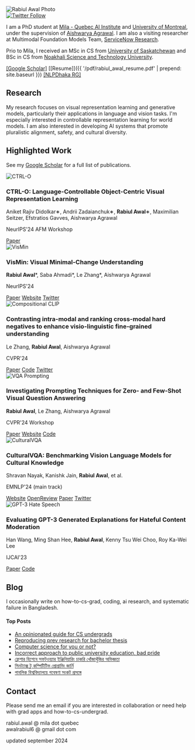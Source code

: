 <div class="profile">
  <img src="{{ '/img/rabiul+profic.jpg' | prepend: site.baseurl }}" alt="Rabiul Awal Photo">
</div>

<div class="social-badge">
  <a href="https://twitter.com/_rabiulawal">
    <img src="https://img.shields.io/twitter/follow/_rabiulawal?style=social" alt="Twitter Follow">
  </a>
</div>


I am a PhD student at [Mila - Quebec AI Institute](https://mila.quebec/en/) and [University of Montreal](https://www.umontreal.ca/en/), under the supervision of [Aishwarya Agrawal](https://www.iro.umontreal.ca/~agrawal/). I am also a visiting researcher at Multimodal Foundation Models Team, [ServiceNow Research](https://www.servicenow.com/research/people.html).

Prio to Mila, I received an MSc in CS from [University of Saskatchewan](https://www.cs.usask.ca/) and BSc in CS from [Noakhali Science and Technology University](https://nstu.edu.bd/).

[[Google Scholar]](https://scholar.google.ca/citations?user=oOcLfUMAAAAJ&hl=en)   [[Resume]]({{ '/pdf/rabiul_awal_resume.pdf' | prepend: site.baseurl }}) [[NLPDhaka RG]](http://nlpdhaka.com/)


## Research
My research focuses on visual representation learning and generative models, particularly their applications in language and vision tasks. I'm especially interested in controllable representation learning for world models. I am also interested in developing AI systems that promote pluralistic alignment, safety, and cultural diversity.

## Highlighted Work
See my [Google Scholar](https://scholar.google.ca/citations?user=oOcLfUMAAAAJ&hl=en) for a full list of publications.
<div class="publication-list">

  <div class="publication-item">
    <img src="{{ site.baseurl }}/img/papers/ctrlo_thumb_24.png" alt="CTRL-O" class="publication-image">
    <div class="publication-details">
      <h3 class="publication-title">CTRL-O: Language-Controllable Object-Centric Visual Representation Learning</h3>
      <p class="publication-authors">Aniket Rajiv Didolkar∗, Andrii Zadaianchuk∗, <strong>Rabiul Awal</strong>∗, Maximilian Seitzer, Efstratios Gavves, Aishwarya Agrawal</p>
      <p class="publication-venue">NeurIPS'24 AFM Workshop</p>
      <div class="publication-links">
        <a href="https://openreview.net/pdf?id=BE2u2KF4Tb">Paper</a>
      </div>
    </div>
  </div>

  <div class="publication-item">
    <img src="{{ site.baseurl }}/img/papers/vismin_thumb_24.png" alt="VisMin" class="publication-image">
    <div class="publication-details">
      <h3 class="publication-title">VisMin: Visual Minimal-Change Understanding</h3>
      <p class="publication-authors"><strong>Rabiul Awal</strong>*,  Saba Ahmadi*, Le Zhang*, Aishwarya Agrawal</p>
      <p class="publication-venue">NeurIPS'24</p>
      <div class="publication-links">
        <a href="https://arxiv.org/pdf/2407.16772">Paper</a>
        <a href="https://vismin.net/">Website</a>
        <a href="https://x.com/_rabiulawal/status/1816546284549112220">Twitter</a>
      </div>
    </div>
  </div>

  <div class="publication-item">
    <img src="{{ site.baseurl }}/img/papers/ceclip_thumb_23.png" alt="Compositional CLIP" class="publication-image">
    <div class="publication-details">
      <h3 class="publication-title">Contrasting intra-modal and ranking cross-modal hard negatives to enhance visio-linguistic fine-grained understanding</h3>
      <p class="publication-authors">Le Zhang, <strong>Rabiul Awal</strong>, Aishwarya Agrawal</p>
      <p class="publication-venue">CVPR'24</p>
      <div class="publication-links">
        <a href="https://arxiv.org/abs/2306.08832">Paper</a>
        <a href="https://github.com/lezhang7/Enhance-FineGrained">Code</a>
        <a href="https://x.com/Le_Zhang7/status/1670813884368973826">Twitter</a>
      </div>
    </div>
  </div>

  <div class="publication-item">
    <img src="{{ site.baseurl }}/img/papers/cvpr24_workshop.png" alt="VQA Prompting" class="publication-image">
    <div class="publication-details">
      <h3 class="publication-title">Investigating Prompting Techniques for Zero- and Few-Shot Visual Question Answering</h3>
      <p class="publication-authors"><strong>Rabiul Awal</strong>, Le Zhang, Aishwarya Agrawal</p>
      <p class="publication-venue">CVPR'24 Workshop</p>
      <div class="publication-links">
        <a href="https://arxiv.org/abs/2306.09996">Paper</a>
        <a href="https://rabiul.me/vqazero/">Website</a>
        <a href="https://github.com/rabiulcste/vqazero">Code</a>
      </div>
    </div>
  </div>
</div>


<div class="publication-list">
  <div class="publication-item">
    <img src="{{ site.baseurl }}/img/papers/culturalvqa_thumb_24.png" alt="CulturalVQA" class="publication-image">
    <div class="publication-details">
      <h3 class="publication-title">CulturalVQA: Benchmarking Vision Language Models for Cultural Knowledge</h3>
      <p class="publication-authors">Shravan Nayak, Kanishk Jain, <strong>Rabiul Awal</strong>, et al.</p>
      <p class="publication-venue">EMNLP'24 (main track)</p>
      <div class="publication-links">
        <a href="https://culturalvqa.org">Website</a>
        <a href="https://openreview.net/forum?id=Qw5KhoZOtA#discussion">OpenReview</a>
        <a href="https://arxiv.org/pdf/2306.09996">Paper</a>
        <a href="https://x.com/PShravannayak/status/1814327038972440657">Twitter</a>
      </div>
    </div>
  </div>

  <div class="publication-item">
    <img src="{{ site.baseurl }}/img/papers/gpt3hatemoderate_thumb_23.png" alt="GPT-3 Hate Speech" class="publication-image">
    <div class="publication-details">
      <h3 class="publication-title">Evaluating GPT-3 Generated Explanations for Hateful Content Moderation</h3>
      <p class="publication-authors">Han Wang, Ming Shan Hee, <strong>Rabiul Awal</strong>, Kenny Tsu Wei Choo, Roy Ka-Wei Lee</p>
      <p class="publication-venue">IJCAI'23</p>
      <div class="publication-links">
        <a href="https://arxiv.org/abs/2305.17680">Paper</a>
        <a href="https://github.com/Social-AI-Studio/GPT3-HateEval">Code</a>
      </div>
    </div>
  </div>

</div>

## Blog
I occasionally write on how-to-cs-grad, coding, ai research, and systematic failure in Bangladesh.

<div class="popular-posts bg-light-gray p-24">
<h4> Top Posts </h4>
    <ul>
        <li> <a href="https://rabiul.me/cs/2022/10/23/an-opinionated-guide-for-cs-undergrads/">An opinionated guide for CS undergrads</a> </li>
        <li> <a href="https://rabiul.me/cs/2020/07/01/reproducing-sota-works-as-a-pathway-to-get-into-research-and-preparation-for-a-bachelor-thesis/">Reproducing prev research for bachelor thesis</a> </li>
        <li> <a href="https://rabiul.me/cs/2017/11/08/computer-science-for-you-or-not-words-for-nstuan/">Computer science for you or not?</a> </li>
        <li> <a href="https://rabiul.me/cs/2017/11/10/pride-and-prejudice-public-university-of-bangladesh/">Incorrect approach to public university education, bad pride</a> </li>
        <li> <a href="https://rabiul.me/cs/2019/01/30/software-engineering-job-hacking-as-a-fresh-graduate-nstu/">ফ্রেশার হিশেবে সফটওয়্যার ইঞ্জিনিয়ারিং চাকরি খোঁজাখুঁজির অভিজ্ঞতা</a> </li>
        <li> <a href="https://rabiul.me/computation/2016/05/01/syntax-to-competitive-programming">সিনট্যাক্স টু কম্পিটিটিভ প্রোগ্রামিং জার্নি</a> </li>
        <li> <a href="https://rabiul.me/cs/2018/10/29/public-university-research/">পাবলিক বিশ্ববিদ্যালয়ে গবেষণা সংকট প্রসঙ্গে
</a> </li>
    </ul>
</div>

## Contact 
Please send me an email if you are interested in collaboration or need help with grad apps and how-to-cs-undergrad.

rabiul.awal @ mila dot quebec  
awalrabiul6 @ gmail dot com

updated september 2024